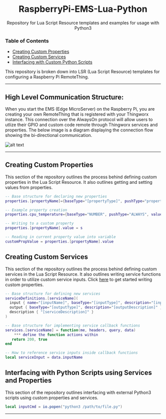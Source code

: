 <h1 align="center">RaspberryPi-EMS-Lua-Python</h1>
<p align="center">Repository for Lua Script Resource templates and examples for usage with Python3</p> 


### Table of Contents  
* [Creating Custom Properties](#properties)  
* [Creating Custom Services](#properties)
* [Interfacing with Custom Python Scripts](#properties)
<a name="properties"/>


This repository is broken down into LSR (Lua Script Resource) templates for configuring a Raspberry Pi RemoteThing.

---
## High Level Communication Structure:

When you start the EMS (Edge MicroServer) on the Raspberry Pi, you are creating your own RemoteThing that is registered
with your Thingworx instance. This connection over the AlwaysOn protocol will allow users to utlize their GPIO and custom code remote through Thingworx services and properties. The below image is a diagram displaying the connection flow showing the bi-directional communication.

![alt text](https://github.com/PTC-Education/RaspberryPi-EMS-Lua-Python/blob/main/rpi_alwaysOn_thngwrx.png)

---

## Creating Custom Properties

This section of the repository outlines the process behind defining custom properties in the Lua Script Resource. It also outlines getting and setting values from properties.

```lua
-- Base structure for declaring new properties
properties.[propertyName]={baseType="[propertyType]", pushType="propertyPushType", value="propertyDefaultValue"

-- Example property creation
properties.cpu_temperature={baseType="NUMBER", pushType="ALWAYS", value=0}

-- Writing to a custom property
properties.[propertyName].value = s

-- Reading in current property value into variable
customPropValue = properties.[propertyName].value
```


## Creating Custom Services

This section of the repository outlines the process behind defining custom services in the Lua Script Resource. It also outlines writing service functions in order to utilize custom service inputs. Click [here](https://github.com/PTC-Education/RaspberryPi-EMS-Lua-Python/tree/main/Creating%20Custom%20Services) to get started writing custom properties.

```lua
-- Base structure for defining new services
serviceDefinitions.[serviceName](
  input { name="[inputName]", baseType="[inputType]", description="[inputDescription]" },
  output { baseType="[outputType]", description="[outputDescription]" },
  description { "[serviceDescription]" }
)

-- Base structure for implementing service callback functions
services.[serviceName] = function(me, headers, query, data)
    *** define the function actions within
   return 200, true 
end

-- How to reference service inputs inside callback functions
local serviceInput = data.inputName
```

## Interfacing with Python Scripts using Services and Properties
This section of the repository outlines interfacing with external Python3 scripts using custom properties and services.

```lua
local inputCmd = io.popen("python3 /path/to/file.py")
```



---
